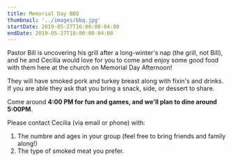 ```yaml
---
title: Memorial Day BBQ
thumbnail: '../images/bbq.jpg'
startDate: 2019-05-27T16:00:00-04:00
endDate: 2019-05-27T18:00:00-04:00
---
```


Pastor Bill is uncovering his grill after a long-winter's nap (the grill, not Bill), and he and Cecilia would love for you to come and enjoy some good food with them here at the church on Memorial Day Afternoon!

They will have smoked pork and turkey breast along with fixin's and drinks. If you are able they ask that you bring a snack, side, or dessert to share.

Come around **4:00 PM for fun and games, and we'll plan to dine around 5:00PM**.

Please contact Cecilia (via email or phone) with:

1. The numbre and ages in your group (feel free to bring friends and family along!)
2. The type of smoked meat you prefer.
